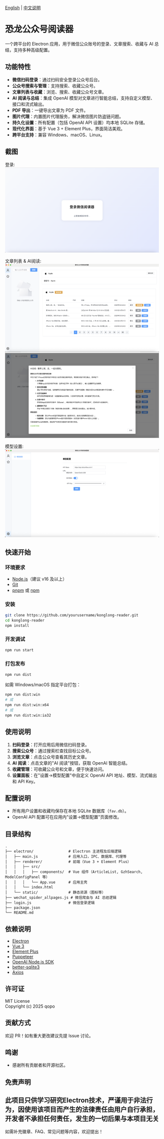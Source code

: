 [English](README.en.md) | [中文说明](README.md)

# 恐龙公众号阅读器

一个跨平台的 Electron 应用，用于微信公众账号的登录、文章搜索、收藏与 AI 总结，支持多种高级配置。

## 功能特性

- **微信扫码登录**：通过扫码安全登录公众号后台。
- **公众号搜索与管理**：支持搜索、收藏公众号。
- **文章列表与收藏**：浏览、搜索、收藏公众号文章。
- **AI 阅读与总结**：集成 OpenAI 模型对文章进行智能总结，支持自定义模型、接口和流式输出。
- **PDF 导出**：一键导出文章为 PDF 文件。
- **图片代理**：内置图片代理服务，解决微信图片防盗链问题。
- **持久化设置**：所有配置（包括 OpenAI API 设置）均本地 SQLite 存储。
- **现代化界面**：基于 Vue 3 + Element Plus，界面简洁美观。
- **跨平台支持**：兼容 Windows、macOS、Linux。

## 截图

登录:
![登录](docs/login.jpg)

文章列表 & AI阅读:
![文章列表](docs/article-list.jpg)
![AI阅读](docs/ai-reader.jpg)

模型设置:
![模型设置](docs/model-setting.jpg)

## 快速开始

### 环境要求
- [Node.js](https://nodejs.org/)（建议 v16 及以上）
- [Git](https://git-scm.com/)
- [pnpm](https://pnpm.io/) 或 [npm](https://www.npmjs.com/)

### 安装

```bash
git clone https://github.com/yourusername/konglong-reader.git
cd konglong-reader
npm install
```

### 开发调试

```bash
npm run start
```

### 打包发布

```bash
npm run dist
```

如需 Windows/macOS 指定平台打包：

```bash
npm run dist:win
# 或
npm run dist:win:x64
# 或
npm run dist:win:ia32
```

## 使用说明

1. **扫码登录**：打开应用后用微信扫码登录。
2. **搜索公众号**：通过搜索栏查找目标公众号。
3. **浏览文章**：点击公众号查看其历史文章。
4. **AI 阅读**：点击文章的"AI 阅读"按钮，获取 OpenAI 智能总结。
5. **收藏管理**：可收藏公众号和文章，便于快速访问。
6. **设置面板**：在"设置→模型配置"中自定义 OpenAI API 地址、模型、流式输出和 API Key。

## 配置说明
- 所有用户设置和收藏均保存在本地 SQLite 数据库（`fav.db`）。
- OpenAI API 配置可在应用内"设置→模型配置"页面修改。

## 目录结构

```
.
├── electron/                # Electron 主进程及后端逻辑
│   ├── main.js              # 应用入口，IPC、数据库、代理等
│   ├── renderer/            # 前端（Vue 3 + Element Plus）
│   │   ├── src/
│   │   │   ├── components/  # Vue 组件（ArticleList, GzhSearch, ModelConfigPanel 等）
│   │   │   └── App.vue      # 应用主壳
│   │   └── index.html
│   └── static/              # 静态资源（图标等）
├── wechat_spider_allpages.js # 微信爬虫与 AI 总结逻辑
├── login.js                 # 微信登录逻辑
├── package.json
└── README.md
```

## 依赖说明
- [Electron](https://www.electronjs.org/)
- [Vue 3](https://vuejs.org/)
- [Element Plus](https://element-plus.org/)
- [Puppeteer](https://pptr.dev/)
- [OpenAI Node.js SDK](https://github.com/openai/openai-node)
- [better-sqlite3](https://github.com/WiseLibs/better-sqlite3)
- [Axios](https://axios-http.com/)

## 许可证

MIT License  
Copyright (c) 2025 qopo

## 贡献方式

欢迎 PR！如有重大更改建议先提 Issue 讨论。

## 鸣谢
- 感谢所有贡献者和开源社区。

## 免责声明

此项目只供学习研究Electron技术，严谨用于非法行为，因使用该项目而产生的法律责任由用户自行承担，开发者不承担任何责任‌，发生的一切后果与本项目无关
---

如需补充徽章、FAQ、常见问题等内容，欢迎提出！ 
